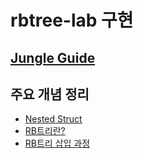 # rbtree-lab 구현

## [Jungle Guide]()

## 주요 개념 정리
- [Nested Struct]()
- [RB트리란?]()
- [RB트리 삽입 과정]()
